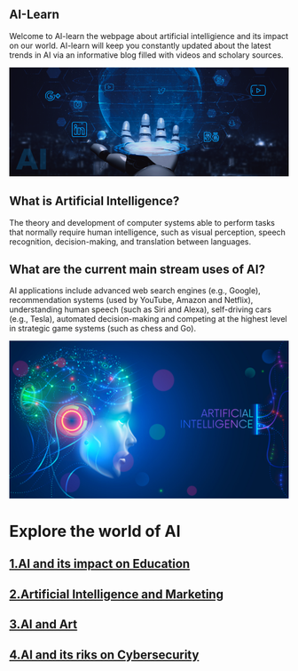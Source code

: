 ## AI-Learn

Welcome to AI-learn the webpage about artificial intelligience and its impact on our world. AI-learn will keep you constantly updated about the latest trends in AI via an informative blog filled with videos and scholary sources. 

![Header](assets/img/AI-Social-Media.png)

## What is Artificial Intelligence?
The theory and development of computer systems able to perform tasks that normally require human intelligence, such as visual perception, speech recognition, decision-making, and translation between languages.

## What are the current main stream uses of AI?
AI applications include advanced web search engines (e.g., Google), recommendation systems (used by YouTube, Amazon and Netflix), understanding human speech (such as Siri and Alexa), self-driving cars (e.g., Tesla), automated decision-making and competing at the highest level in strategic game systems (such as chess and Go).

![](assets/img/AI-2.jpg)

# Explore the world of AI

## [1.AI and its impact on Education](AIeducation.md)

## [2.Artificial Intelligence and Marketing](AImarketing.md)

## [3.AI and Art](AIart.md)

## [4.AI and its riks on Cybersecurity](airisks.md) 








